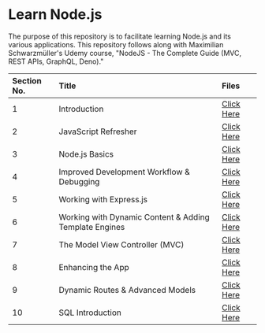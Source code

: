 # Learn Node.js

The purpose of this repository is to facilitate learning Node.js and its various applications. This repository follows along with Maximilian Schwarzmüller's Udemy course, "NodeJS - The Complete Guide (MVC, REST APIs, GraphQL, Deno)."

| Section No. | Title                                                  | Files                                               |
| :---------- | :----------------------------------------------------- | :-------------------------------------------------- |
| 1           | Introduction                                           | [Click Here](./1%20introduction/)                   |
| 2           | JavaScript Refresher                                   | [Click Here](./2%20javascript-refresh/)             |
| 3           | Node.js Basics                                         | [Click Here](./3%20nodejs-basics/)                  |
| 4           | Improved Development Workflow & Debugging              | [Click Here](./4%20development-workflow-debugging/) |
| 5           | Working with Express.js                                | [Click Here](./5%20express.js/)                     |
| 6           | Working with Dynamic Content & Adding Template Engines | [Click Here](./6-dynamic-content-template-engines/) |
| 7           | The Model View Controller (MVC)                        | [Click Here](./7-mvc/)                              |
| 8           | Enhancing the App                                      | [Click Here](./8-enhancing-the-app/)                |
| 9           | Dynamic Routes & Advanced Models                       | [Click Here](./9-dynamic-routes-advanced-models/)   |
| 10          | SQL Introduction                                       | [Click Here](./10-sql-introduction/)                |
